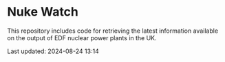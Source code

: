 # Nuke Watch

This repository includes code for retrieving the latest information available on the output of EDF nuclear power plants in the UK.

Last updated: 2024-08-24 13:14
